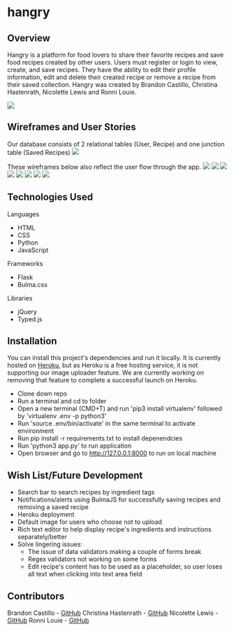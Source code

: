 # hangry

## Overview
Hangry is a platform for food lovers to share their favorite recipes and save food recipes created by other users. Users must register or login to view, create, and save recipes.  They have the ability to edit their profile information, edit and delete their created recipe or remove a recipe from their saved collection. 
Hangry was created by Brandon Castillo, Christina Hastenrath, Nicolette Lewis and Ronni Louie.

![](assets/Hangry.png)

## Wireframes and User Stories
Our database consists of 2 relational tables (User, Recipe) and one junction table (Saved Recipes)
![](assets/ERD.jpg)

These wireframes below also reflect the user flow through the app.
![](assets/Landing.JPG)
![](assets/About.JPG)
![](assets/LogIn.JPG)
![](assets/Profile.JPG)
![](assets/CRUD_user.JPG)
![](assets/CRUD_recipe.JPG)
![](assets/Recipes.JPG)
![](assets/Recipe_focus.JPG)


## Technologies Used
Languages
- HTML
- CSS
- Python
- JavaScript

Frameworks
- Flask
- Bulma.css

Libraries
- jQuery
- Typed.js


## Installation
You can install this project's dependencies and run it locally.  It is currently hosted on [Heroku](https://project-hangry.herokuapp.com/), but as Heroku is a free hosting service, it is not supporting our image uploader feature.  We are currently working on removing that feature to complete a successful launch on Heroku.

- Clone down repo
- Run a terminal and cd to folder
- Open a new terminal (CMD+T) and run 'pip3 install virtualenv' followed by 'virtualenv .env -p python3'
- Run 'source .env/bin/activate' in the same terminal to activate environment
- Run pip install -r requirements.txt to install depenendcies
- Run 'python3 app.py' to run application
- Open browser and go to http://127.0.0.1:8000 to run on local machine


## Wish List/Future Development
- Search bar to search recipes by ingredient tags
- Notifications/alerts using BulmaJS for successfully saving recipes and removing a saved recipe
- Heroku deployment
- Default image for users who choose not to upload
- Rich text editor to help display recipe's ingredients and instructions separately/better
- Solve lingering issues:
  - The issue of data validators making a couple of forms break
  - Regex validators not working on some forms
  - Edit recipe's content has to be used as a placeholder, so user loses all text when clicking into text area field

## Contributors
Brandon Castillo - <a href="https://github.com/brandonmcastillo">GitHub</a>
Christina Hastenrath - <a href="https://github.com/ch264">GitHub</a>
Nicolette Lewis - <a href="https://github.com/LewNic1">GitHub</a>
Ronni Louie - <a href="https://github.com/ronsbons">GitHub</a>
